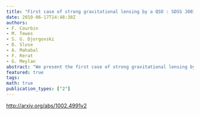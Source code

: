 ```yaml
---
title: "First case of strong gravitational lensing by a QSO : SDSS J0013+1523 at   z = 0.120"
date: 2010-06-17T14:48:38Z
authors:
- F. Courbin
- M. Tewes
- S. G. Djorgovski
- D. Sluse
- A. Mahabal
- F. Rerat
- G. Meylan
abstract: "We present the first case of strong gravitational lensing by a QSO : SDSS J0013+1523, at z = 0.120. The discovery is the result of a systematic search for emission lines redshifted behind QSOs, among 22298 spectra of the SDSS data release 7. Apart from the z = 0.120 spectral features of the foreground QSO, the spectrum of SDSS J0013+1523 also displays the OII and Hbeta emission lines and the OIII doublet, all at the same redshift, z = 0.640. Using sharp Keck adaptive optics K-band images obtained using laser guide stars, we unveil two objects within a radius of 2 arcsec from the QSO. Deep Keck optical spectroscopy clearly confirms one of these objects at z = 0.640 and shows traces of the OIII, emission line of the second object, also at z = 0.640. Lens modeling suggests that they represent two images of the same z = 0.640 emission-line galaxy. Our Keck spectra also allow us to measure the redshift of an intervening galaxy at z = 0.394, located 3.2 arcsec away from the line of sight to the QSO. If the z = 0.120 QSO host galaxy is modeled as a singular isothermal sphere, its mass within the Einstein radius is M_E(r < 1 kpc) = 2.16e10 M_Sun and its velocity dispersion is sigma_SIS = 169 km/s. This is about 1 sigma away from the velocity dispersion estimated from the width of the QSO Hbeta emission line, sigma_*(M_BH) = 124 +/- 47 km/s. Deep optical HST imaging will be necessary to constrain the total radial mass profile of the QSO host galaxy using the detailed shape of the lensed source. This first case of a QSO acting as a strong lens on a more distant object opens new directions in the study of QSO host galaxies."
featured: true
tags:
math: true
publication_types: ["2"]
---
```

http://arxiv.org/abs/1002.4991v2
